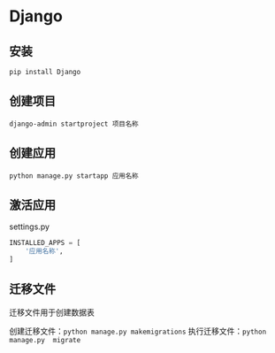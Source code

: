 # Django

## 安装

```pip install Django```

## 创建项目

```django-admin startproject 项目名称```

## 创建应用

```python manage.py startapp 应用名称```

## 激活应用

settings.py

``` Python
INSTALLED_APPS = [
    '应用名称',
]
```

## 迁移文件

迁移文件用于创建数据表

创建迁移文件：```python manage.py makemigrations```
执行迁移文件：```python manage.py  migrate```